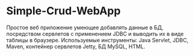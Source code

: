 # Simple-Crud-WebApp
Простое веб приложение умеющее добавлять данные в БД, посредством сервлетов с применением JDBC и выводить их в виде таблицы в браузере.
Используемые инструменты: Java Servlet, JDBC, Maven, контейнер сервлетов Jetty, БД MySQL,  HTML.
